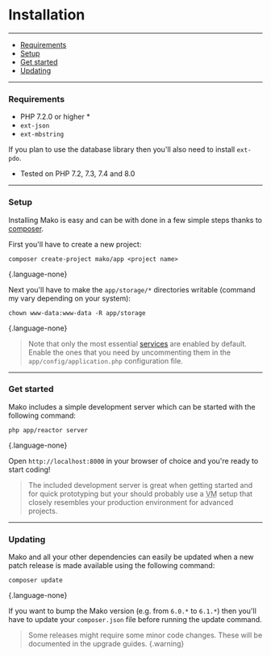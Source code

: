 # Installation

--------------------------------------------------------

* [Requirements](#requirements)
* [Setup](#setup)
* [Get started](#get_started)
* [Updating](#updating)

--------------------------------------------------------

<a id="requirements"></a>

### Requirements

* PHP 7.2.0 or higher *
* `ext-json`
* `ext-mbstring`

If you plan to use the database library then you'll also need to install `ext-pdo`.

* Tested on PHP 7.2, 7.3, 7.4 and 8.0

--------------------------------------------------------

<a id="setup"></a>

### Setup

Installing Mako is easy and can be with done in a few simple steps thanks to [composer](https://packagist.org).

First you'll have to create a new project:

```
composer create-project mako/app <project name>
```
{.language-none}

Next you'll have to make the `app/storage/*` directories writable (command my vary depending on your system):

```
chown www-data:www-data -R app/storage
```
{.language-none}

> Note that only the most essential [services](:base_url:/docs/:version:/getting-started:dependency-injection#services) are enabled by default. Enable the ones that you need by uncommenting them in the `app/config/application.php` configuration file.

--------------------------------------------------------

<a id="get_started"></a>

### Get started

Mako includes a simple development server which can be started with the following command:

```
php app/reactor server
```
{.language-none}

Open `http://localhost:8000` in your browser of choice and you're ready to start coding!

> The included development server is great when getting started and for quick prototyping but your should probably use a <abbr title="virtual machine">VM</abbr> setup that closely resembles your production environment for advanced projects.

--------------------------------------------------------

<a id="updating"></a>

### Updating

Mako and all your other dependencies can easily be updated when a new patch release is made available using the following command:

```
composer update
```
{.language-none}

If you want to bump the Mako version (e.g. from `6.0.*` to `6.1.*`) then you'll have to update your `composer.json` file before running the update command.

> Some releases might require some minor code changes. These will be documented in the upgrade guides.
{.warning}
